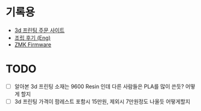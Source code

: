 # 기록용
- [3d 프린팅 주문 사이트](https://cart.jlcpcb.com/shopcart/cart?spm=Jlc3dp.Homepage.1009&_gl=1%2akf6hdr%2a_gcl_au%2aODU3Njc4NzE3LjE3NTI5MTY2MDI.%2a_ga%2aMTM3NTQyMjM4OC4xNzUyOTE2NTUw%2a_ga_BZ8D96C9TK%2aczE3NTI5MjQxNzkkbzIkZzEkdDE3NTI5MjUwMTUkajUxJGwwJGgw)
- [조립 후기 (Eng)](https://www.printables.com/model/75599-split89/comments)
- [ZMK Firmware](https://zmk.dev/docs/hardware)

# TODO
- [ ] 알아본 3d 프린팅 소재는 9600 Resin 인데 다른 사람들은 PLA를 많이 쓴듯? 어떻게 할지
- [ ] 3d 프린팅 가격이 팜레스트 포함시 15만원, 제외시 7만원정도 나올듯 어떻게할지